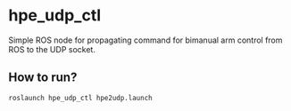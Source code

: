 # hpe_udp_ctl

Simple ROS node for propagating command for bimanual arm control from ROS to the UDP socket. 


## How to run? 

```
roslaunch hpe_udp_ctl hpe2udp.launch
```
